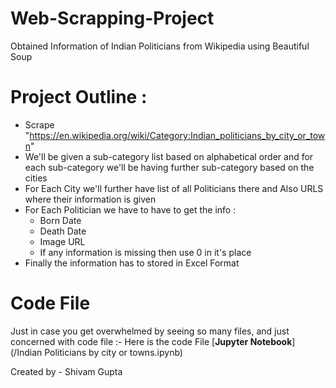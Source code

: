 # Web-Scrapping-Project
Obtained Information of Indian Politicians from Wikipedia using Beautiful Soup

# Project Outline :

- Scrape "https://en.wikipedia.org/wiki/Category:Indian_politicians_by_city_or_town" 
- We'll be given a sub-category list based on alphabetical order and for each sub-category we'll be having further sub-category based on the cities
- For Each City we'll further have list of all Politicians there and Also URLS where their information is given
- For Each Politician we have to have to get the info : 
    - Born Date 
    - Death Date
    - Image URL
    - If any information is missing then use 0 in it's place
- Finally the information has to stored in Excel Format

# Code File
Just in case you get overwhelmed by seeing so many files, and just concerned with code file :- 
Here is the code File [**Jupyter Notebook**] (/Indian Politicians by city or towns.ipynb)

Created by - Shivam Gupta
